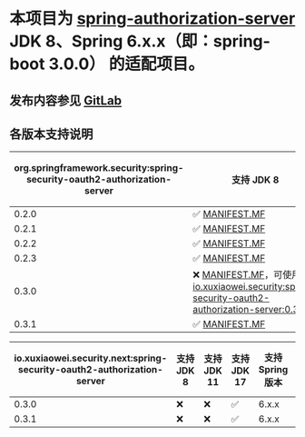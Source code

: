 # 本项目为 [spring-authorization-server](https://github.com/spring-projects/spring-authorization-server) JDK 8、Spring 6.x.x（即：spring-boot 3.0.0） 的适配项目。

## 发布内容参见 [GitLab](https://gitlab.com/xuxiaowei-io/spring-security-oauth2-authorization-server/-/pipelines)

## 各版本支持说明

| org.springframework.security:spring-security-oauth2-authorization-server | 支持 JDK 8                                                                                                                                                                                                                                                                                                                                                                                                                                     | 支持 JDK 11 | 支持 Spring 版本 | 支持 Spring Security | 支持 Spring Boot 版本 |
|--------------------------------------------------------------------------|----------------------------------------------------------------------------------------------------------------------------------------------------------------------------------------------------------------------------------------------------------------------------------------------------------------------------------------------------------------------------------------------------------------------------------------------|-----------|--------------|--------------------|-------------------|
| 0.2.0                                                                    | ✅ [MANIFEST.MF](https://s01.oss.sonatype.org/service/local/repositories/releases/archive/org/springframework/security/spring-security-oauth2-authorization-server/0.2.0/spring-security-oauth2-authorization-server-0.2.0.jar/!/META-INF/MANIFEST.MF)                                                                                                                                                                                        | ✅         | 5.7.x        | 5.7.x              | 2.7.x             | 
| 0.2.1                                                                    | ✅ [MANIFEST.MF](https://s01.oss.sonatype.org/service/local/repositories/releases/archive/org/springframework/security/spring-security-oauth2-authorization-server/0.2.1/spring-security-oauth2-authorization-server-0.2.1.jar/!/META-INF/MANIFEST.MF)                                                                                                                                                                                        | ✅         | 5.7.x        | 5.7.x              | 2.7.x             | 
| 0.2.2                                                                    | ✅ [MANIFEST.MF](https://s01.oss.sonatype.org/service/local/repositories/releases/archive/org/springframework/security/spring-security-oauth2-authorization-server/0.2.2/spring-security-oauth2-authorization-server-0.2.2.jar/!/META-INF/MANIFEST.MF)                                                                                                                                                                                        | ✅         | 5.7.x        | 5.7.x              | 2.7.x             | 
| 0.2.3                                                                    | ✅ [MANIFEST.MF](https://s01.oss.sonatype.org/service/local/repositories/releases/archive/org/springframework/security/spring-security-oauth2-authorization-server/0.2.3/spring-security-oauth2-authorization-server-0.2.3.jar/!/META-INF/MANIFEST.MF)                                                                                                                                                                                        | ✅         | 5.7.x        | 5.7.x              | 2.7.x             | 
| 0.3.0                                                                    | ❌ [MANIFEST.MF](https://s01.oss.sonatype.org/service/local/repositories/releases/archive/org/springframework/security/spring-security-oauth2-authorization-server/0.3.0/spring-security-oauth2-authorization-server-0.3.0.jar/!/META-INF/MANIFEST.MF)，可使用 [io.xuxiaowei.security:spring-security-oauth2-authorization-server:0.3.0](https://repo1.maven.org/maven2/io/xuxiaowei/security/spring-security-oauth2-authorization-server/0.3.0/) | ✅         | 5.7.x        | 5.7.x              | 2.7.x             | 
| 0.3.1                                                                    | ✅ [MANIFEST.MF](https://s01.oss.sonatype.org/service/local/repositories/releases/archive/org/springframework/security/spring-security-oauth2-authorization-server/0.3.1/spring-security-oauth2-authorization-server-0.3.1.jar/!/META-INF/MANIFEST.MF)                                                                                                                                                                                        | ✅         | 5.7.x        | 5.7.x              | 2.7.x             | 

| io.xuxiaowei.security.next:spring-security-oauth2-authorization-server | 支持 JDK 8 | 支持 JDK 11 | 支持 JDK 17 | 支持 Spring 版本 | 支持 Spring Security | 支持 Spring Boot 版本 |
|------------------------------------------------------------------------|----------|-----------|-----------|--------------|--------------------|-------------------|
| 0.3.0                                                                  | ❌        | ❌         | ✅         | 6.x.x        | 6.x.x              | 3.x.x             | 
| 0.3.1                                                                  | ❌        | ❌         | ✅         | 6.x.x        | 6.x.x              | 3.x.x             | 
